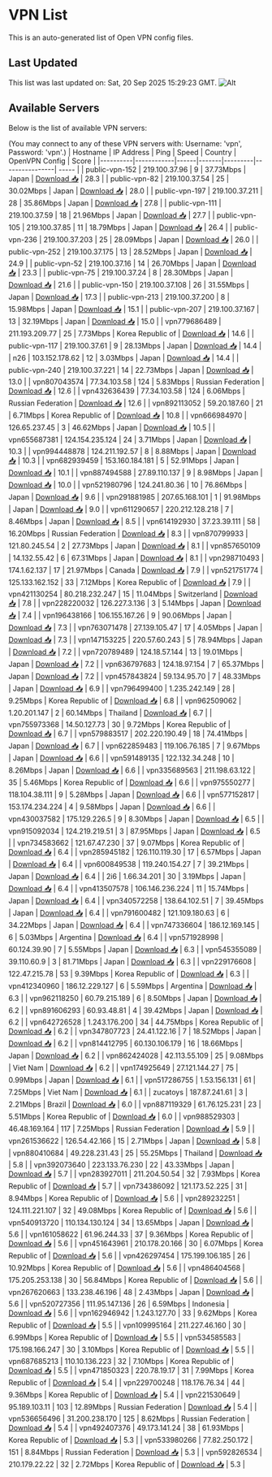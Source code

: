 # VPN List

This is an auto-generated list of Open VPN config files.

## Last Updated

This list was last updated on: Sat, 20 Sep 2025 15:29:23 GMT.
![Alt](https://repobeats.axiom.co/api/embed/186b98318ef1479477931607c1ad7d823f12451f.svg "Repobeats analytics image")

## Available Servers

Below is the list of available VPN servers:

(You may connect to any of these VPN servers with: Username: 'vpn', Password: 'vpn'.)
| Hostname | IP Address | Ping | Speed | Country | OpenVPN Config | Score |
|----------|------------|------|-------|---------|----------------| ----- |
| public-vpn-152 | 219.100.37.96 | 9 | 37.73Mbps | Japan | [Download 📥](./configs/server_0_JP.ovpn) | 28.3 |
| public-vpn-82 | 219.100.37.54 | 25 | 30.02Mbps | Japan | [Download 📥](./configs/server_1_JP.ovpn) | 28.0 |
| public-vpn-197 | 219.100.37.211 | 28 | 35.86Mbps | Japan | [Download 📥](./configs/server_2_JP.ovpn) | 27.8 |
| public-vpn-111 | 219.100.37.59 | 18 | 21.96Mbps | Japan | [Download 📥](./configs/server_3_JP.ovpn) | 27.7 |
| public-vpn-105 | 219.100.37.85 | 11 | 18.79Mbps | Japan | [Download 📥](./configs/server_4_JP.ovpn) | 26.4 |
| public-vpn-236 | 219.100.37.203 | 25 | 28.09Mbps | Japan | [Download 📥](./configs/server_5_JP.ovpn) | 26.0 |
| public-vpn-252 | 219.100.37.175 | 13 | 28.52Mbps | Japan | [Download 📥](./configs/server_6_JP.ovpn) | 24.9 |
| public-vpn-52 | 219.100.37.16 | 14 | 26.70Mbps | Japan | [Download 📥](./configs/server_7_JP.ovpn) | 23.3 |
| public-vpn-75 | 219.100.37.24 | 8 | 28.30Mbps | Japan | [Download 📥](./configs/server_8_JP.ovpn) | 21.6 |
| public-vpn-150 | 219.100.37.108 | 26 | 31.55Mbps | Japan | [Download 📥](./configs/server_9_JP.ovpn) | 17.3 |
| public-vpn-213 | 219.100.37.200 | 8 | 15.98Mbps | Japan | [Download 📥](./configs/server_10_JP.ovpn) | 15.1 |
| public-vpn-207 | 219.100.37.167 | 13 | 32.19Mbps | Japan | [Download 📥](./configs/server_11_JP.ovpn) | 15.0 |
| vpn779686489 | 211.193.209.77 | 25 | 7.73Mbps | Korea Republic of | [Download 📥](./configs/server_12_KR.ovpn) | 14.6 |
| public-vpn-117 | 219.100.37.61 | 9 | 28.13Mbps | Japan | [Download 📥](./configs/server_13_JP.ovpn) | 14.4 |
| n26 | 103.152.178.62 | 12 | 3.03Mbps | Japan | [Download 📥](./configs/server_14_JP.ovpn) | 14.4 |
| public-vpn-240 | 219.100.37.221 | 14 | 22.73Mbps | Japan | [Download 📥](./configs/server_15_JP.ovpn) | 13.0 |
| vpn807043574 | 77.34.103.58 | 124 | 5.83Mbps | Russian Federation | [Download 📥](./configs/server_16_RU.ovpn) | 12.6 |
| vpn432636439 | 77.34.103.58 | 124 | 6.06Mbps | Russian Federation | [Download 📥](./configs/server_17_RU.ovpn) | 12.6 |
| vpn892113052 | 59.20.187.60 | 21 | 6.71Mbps | Korea Republic of | [Download 📥](./configs/server_18_KR.ovpn) | 10.8 |
| vpn666984970 | 126.65.237.45 | 3 | 46.62Mbps | Japan | [Download 📥](./configs/server_19_JP.ovpn) | 10.5 |
| vpn655687381 | 124.154.235.124 | 24 | 3.71Mbps | Japan | [Download 📥](./configs/server_20_JP.ovpn) | 10.3 |
| vpn994448878 | 124.211.192.57 | 8 | 8.88Mbps | Japan | [Download 📥](./configs/server_21_JP.ovpn) | 10.3 |
| vpn682939459 | 153.160.184.181 | 5 | 52.91Mbps | Japan | [Download 📥](./configs/server_22_JP.ovpn) | 10.1 |
| vpn887494588 | 27.89.110.137 | 9 | 8.98Mbps | Japan | [Download 📥](./configs/server_23_JP.ovpn) | 10.0 |
| vpn521980796 | 124.241.80.36 | 10 | 76.86Mbps | Japan | [Download 📥](./configs/server_24_JP.ovpn) | 9.6 |
| vpn291881985 | 207.65.168.101 | 1 | 91.98Mbps | Japan | [Download 📥](./configs/server_25_JP.ovpn) | 9.0 |
| vpn611290657 | 220.212.128.218 | 7 | 8.46Mbps | Japan | [Download 📥](./configs/server_26_JP.ovpn) | 8.5 |
| vpn614192930 | 37.23.39.111 | 58 | 16.20Mbps | Russian Federation | [Download 📥](./configs/server_27_RU.ovpn) | 8.3 |
| vpn870799933 | 121.80.245.54 | 2 | 27.73Mbps | Japan | [Download 📥](./configs/server_28_JP.ovpn) | 8.1 |
| vpn857650109 | 14.132.55.42 | 6 | 67.31Mbps | Japan | [Download 📥](./configs/server_29_JP.ovpn) | 8.1 |
| vpn298710493 | 174.1.62.137 | 17 | 21.97Mbps | Canada | [Download 📥](./configs/server_30_CA.ovpn) | 7.9 |
| vpn521751774 | 125.133.162.152 | 33 | 7.12Mbps | Korea Republic of | [Download 📥](./configs/server_31_KR.ovpn) | 7.9 |
| vpn421130254 | 80.218.232.247 | 15 | 11.04Mbps | Switzerland | [Download 📥](./configs/server_32_CH.ovpn) | 7.8 |
| vpn228220032 | 126.227.3.136 | 3 | 5.14Mbps | Japan | [Download 📥](./configs/server_33_JP.ovpn) | 7.4 |
| vpn196438166 | 106.155.167.26 | 9 | 90.06Mbps | Japan | [Download 📥](./configs/server_34_JP.ovpn) | 7.3 |
| vpn763071478 | 27.139.105.47 | 17 | 4.05Mbps | Japan | [Download 📥](./configs/server_35_JP.ovpn) | 7.3 |
| vpn147153225 | 220.57.60.243 | 5 | 78.94Mbps | Japan | [Download 📥](./configs/server_36_JP.ovpn) | 7.2 |
| vpn720789489 | 124.18.57.144 | 13 | 19.01Mbps | Japan | [Download 📥](./configs/server_37_JP.ovpn) | 7.2 |
| vpn636797683 | 124.18.97.154 | 7 | 65.37Mbps | Japan | [Download 📥](./configs/server_38_JP.ovpn) | 7.2 |
| vpn457843824 | 59.134.95.70 | 7 | 48.33Mbps | Japan | [Download 📥](./configs/server_39_JP.ovpn) | 6.9 |
| vpn796499400 | 1.235.242.149 | 28 | 9.25Mbps | Korea Republic of | [Download 📥](./configs/server_40_KR.ovpn) | 6.8 |
| vpn962509062 | 1.20.201.147 | 2 | 60.14Mbps | Thailand | [Download 📥](./configs/server_41_TH.ovpn) | 6.7 |
| vpn755973368 | 14.50.127.73 | 30 | 9.72Mbps | Korea Republic of | [Download 📥](./configs/server_42_KR.ovpn) | 6.7 |
| vpn579883517 | 202.220.190.49 | 18 | 74.41Mbps | Japan | [Download 📥](./configs/server_43_JP.ovpn) | 6.7 |
| vpn622859483 | 119.106.76.185 | 7 | 9.67Mbps | Japan | [Download 📥](./configs/server_44_JP.ovpn) | 6.6 |
| vpn591489135 | 122.132.34.248 | 10 | 8.26Mbps | Japan | [Download 📥](./configs/server_45_JP.ovpn) | 6.6 |
| vpn335689563 | 211.198.63.122 | 35 | 5.46Mbps | Korea Republic of | [Download 📥](./configs/server_46_KR.ovpn) | 6.6 |
| vpn975550277 | 118.104.38.111 | 9 | 5.28Mbps | Japan | [Download 📥](./configs/server_47_JP.ovpn) | 6.6 |
| vpn577152817 | 153.174.234.224 | 4 | 9.58Mbps | Japan | [Download 📥](./configs/server_48_JP.ovpn) | 6.6 |
| vpn430037582 | 175.129.226.5 | 9 | 8.30Mbps | Japan | [Download 📥](./configs/server_49_JP.ovpn) | 6.5 |
| vpn915092034 | 124.219.219.51 | 3 | 87.95Mbps | Japan | [Download 📥](./configs/server_50_JP.ovpn) | 6.5 |
| vpn734583662 | 121.67.47.230 | 37 | 9.07Mbps | Korea Republic of | [Download 📥](./configs/server_51_KR.ovpn) | 6.4 |
| vpn285945182 | 126.110.119.30 | 17 | 6.57Mbps | Japan | [Download 📥](./configs/server_52_JP.ovpn) | 6.4 |
| vpn600849538 | 119.240.154.27 | 7 | 39.21Mbps | Japan | [Download 📥](./configs/server_53_JP.ovpn) | 6.4 |
| 2i6 | 1.66.34.201 | 30 | 3.19Mbps | Japan | [Download 📥](./configs/server_54_JP.ovpn) | 6.4 |
| vpn413507578 | 106.146.236.224 | 11 | 15.74Mbps | Japan | [Download 📥](./configs/server_55_JP.ovpn) | 6.4 |
| vpn340572258 | 138.64.102.51 | 7 | 39.45Mbps | Japan | [Download 📥](./configs/server_56_JP.ovpn) | 6.4 |
| vpn791600482 | 121.109.180.63 | 6 | 34.22Mbps | Japan | [Download 📥](./configs/server_57_JP.ovpn) | 6.4 |
| vpn747336604 | 186.12.169.145 | 6 | 5.03Mbps | Argentina | [Download 📥](./configs/server_58_AR.ovpn) | 6.4 |
| vpn571928998 | 60.124.39.90 | 7 | 5.55Mbps | Japan | [Download 📥](./configs/server_59_JP.ovpn) | 6.3 |
| vpn545355089 | 39.110.60.9 | 3 | 81.71Mbps | Japan | [Download 📥](./configs/server_60_JP.ovpn) | 6.3 |
| vpn229176608 | 122.47.215.78 | 53 | 9.39Mbps | Korea Republic of | [Download 📥](./configs/server_61_KR.ovpn) | 6.3 |
| vpn412340960 | 186.12.229.127 | 6 | 5.59Mbps | Argentina | [Download 📥](./configs/server_62_AR.ovpn) | 6.3 |
| vpn962118250 | 60.79.215.189 | 6 | 8.50Mbps | Japan | [Download 📥](./configs/server_63_JP.ovpn) | 6.2 |
| vpn891606293 | 60.93.48.81 | 4 | 39.42Mbps | Japan | [Download 📥](./configs/server_64_JP.ovpn) | 6.2 |
| vpn642726528 | 1.243.176.200 | 34 | 44.75Mbps | Korea Republic of | [Download 📥](./configs/server_65_KR.ovpn) | 6.2 |
| vpn347807723 | 24.41.122.16 | 7 | 18.52Mbps | Japan | [Download 📥](./configs/server_66_JP.ovpn) | 6.2 |
| vpn814412795 | 60.130.106.179 | 16 | 18.66Mbps | Japan | [Download 📥](./configs/server_67_JP.ovpn) | 6.2 |
| vpn862424028 | 42.113.55.109 | 25 | 9.08Mbps | Viet Nam | [Download 📥](./configs/server_68_VN.ovpn) | 6.2 |
| vpn174925649 | 27.121.144.27 | 75 | 0.99Mbps | Japan | [Download 📥](./configs/server_69_JP.ovpn) | 6.1 |
| vpn517286755 | 1.53.156.131 | 61 | 7.25Mbps | Viet Nam | [Download 📥](./configs/server_70_VN.ovpn) | 6.1 |
| zucatoys | 187.87.241.61 | 3 | 2.21Mbps | Brazil | [Download 📥](./configs/server_71_BR.ovpn) | 6.0 |
| vpn887119329 | 61.76.125.231 | 23 | 5.51Mbps | Korea Republic of | [Download 📥](./configs/server_72_KR.ovpn) | 6.0 |
| vpn988529303 | 46.48.169.164 | 117 | 7.25Mbps | Russian Federation | [Download 📥](./configs/server_73_RU.ovpn) | 5.9 |
| vpn261536622 | 126.54.42.166 | 15 | 2.71Mbps | Japan | [Download 📥](./configs/server_74_JP.ovpn) | 5.8 |
| vpn880410684 | 49.228.231.43 | 25 | 55.25Mbps | Thailand | [Download 📥](./configs/server_75_TH.ovpn) | 5.8 |
| vpn392073640 | 223.133.76.230 | 22 | 43.33Mbps | Japan | [Download 📥](./configs/server_76_JP.ovpn) | 5.7 |
| vpn283927011 | 211.204.50.54 | 32 | 7.93Mbps | Korea Republic of | [Download 📥](./configs/server_77_KR.ovpn) | 5.7 |
| vpn734386092 | 121.173.52.225 | 31 | 8.94Mbps | Korea Republic of | [Download 📥](./configs/server_78_KR.ovpn) | 5.6 |
| vpn289232251 | 124.111.221.107 | 32 | 49.08Mbps | Korea Republic of | [Download 📥](./configs/server_79_KR.ovpn) | 5.6 |
| vpn540913720 | 110.134.130.124 | 34 | 13.65Mbps | Japan | [Download 📥](./configs/server_80_JP.ovpn) | 5.6 |
| vpn161058622 | 61.96.244.33 | 37 | 9.36Mbps | Korea Republic of | [Download 📥](./configs/server_81_KR.ovpn) | 5.6 |
| vpn451643961 | 210.178.20.166 | 30 | 6.07Mbps | Korea Republic of | [Download 📥](./configs/server_82_KR.ovpn) | 5.6 |
| vpn426297454 | 175.199.106.185 | 26 | 10.92Mbps | Korea Republic of | [Download 📥](./configs/server_83_KR.ovpn) | 5.6 |
| vpn486404568 | 175.205.253.138 | 30 | 56.84Mbps | Korea Republic of | [Download 📥](./configs/server_84_KR.ovpn) | 5.6 |
| vpn267620663 | 133.238.46.196 | 48 | 2.43Mbps | Japan | [Download 📥](./configs/server_85_JP.ovpn) | 5.6 |
| vpn520727356 | 111.95.147.136 | 26 | 6.59Mbps | Indonesia | [Download 📥](./configs/server_86_ID.ovpn) | 5.6 |
| vpn162946942 | 1.243.127.70 | 33 | 9.62Mbps | Korea Republic of | [Download 📥](./configs/server_87_KR.ovpn) | 5.5 |
| vpn109995164 | 211.227.46.160 | 30 | 6.99Mbps | Korea Republic of | [Download 📥](./configs/server_88_KR.ovpn) | 5.5 |
| vpn534585583 | 175.198.166.247 | 30 | 3.10Mbps | Korea Republic of | [Download 📥](./configs/server_89_KR.ovpn) | 5.5 |
| vpn687685213 | 110.10.136.223 | 32 | 7.10Mbps | Korea Republic of | [Download 📥](./configs/server_90_KR.ovpn) | 5.5 |
| vpn471850323 | 220.78.19.17 | 31 | 7.99Mbps | Korea Republic of | [Download 📥](./configs/server_91_KR.ovpn) | 5.4 |
| vpn229700248 | 118.176.76.34 | 44 | 9.36Mbps | Korea Republic of | [Download 📥](./configs/server_92_KR.ovpn) | 5.4 |
| vpn221530649 | 95.189.103.11 | 103 | 12.89Mbps | Russian Federation | [Download 📥](./configs/server_93_RU.ovpn) | 5.4 |
| vpn536656496 | 31.200.238.170 | 125 | 8.62Mbps | Russian Federation | [Download 📥](./configs/server_94_RU.ovpn) | 5.4 |
| vpn492407376 | 49.173.141.24 | 38 | 61.93Mbps | Korea Republic of | [Download 📥](./configs/server_95_KR.ovpn) | 5.3 |
| vpn533980266 | 77.82.250.172 | 151 | 8.84Mbps | Russian Federation | [Download 📥](./configs/server_96_RU.ovpn) | 5.3 |
| vpn592826534 | 210.179.22.22 | 32 | 2.72Mbps | Korea Republic of | [Download 📥](./configs/server_97_KR.ovpn) | 5.3 |
